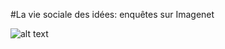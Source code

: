 #La vie sociale des idées: enquêtes sur Imagenet

![alt text](http://fungai.org/images/blog/imagenet-logo.png) 
